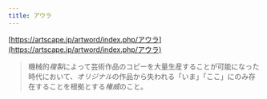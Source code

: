 ```yaml
---
title: アウラ
---
```


[https://artscape.jp/artword/index.php/アウラ](https://artscape.jp/artword/index.php/アウラ)

 > 
 > 機械的*複製*によって芸術作品のコピーを大量生産することが可能になった時代において、*オリジナル*の作品から失われる「いま」「ここ」にのみ存在することを根拠とする*権威*のこと。
